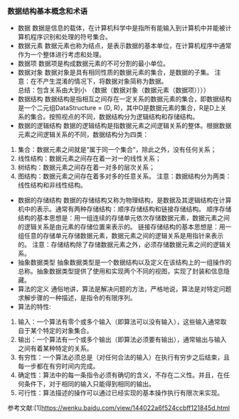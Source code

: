 ### 数据结构基本概念和术语
* 数据
数据是信息的载体，在计算机科学中是指所有能输入到计算机中并能被计算机程序识别和处理的符号集合。
* 数据元素
数据元素也称为结点，是表示数据的基本单位，在计算机程序中通常作为一个整体进行考虑和处理。
* 数据项
数据项是构成数据元素的不可分割的最小单位。
* 数据对象
数据对象是具有相同性质的数据元素的集合，是数据的子集。
注意：在不产生混淆的情况下，将数据对象简称为数据。    
总结：包含关系由大到小  （数据（数据对象（数据元素（数据项））））     
* 数据结构
数据结构是指相互之间存在一定关系的数据元素的集合，即数据结构是一个二元组DataStructure = (D, R)，其中D是数据元素的集合，R是D上关系的集合。按照视点的不同，数据结构分为逻辑结构和存储结构。
* 数据的逻辑结构
数据的逻辑结构是指数据元素之间逻辑关系的整体。根据数据元素之间逻辑关系的不同，数据结构分为四类：
1. 集合：数据元素之间就是“属于同一个集合”，除此之外，没有任何关系；
2. 线性结构：数据元素之间存在着一对一的线性关系；
3. 树结构：数据元素之间存在着一对多的层次关系；
4. 图结构：数据元素之间存在着多对多的任意关系。
注意：数据结构分为两类：线性结构和非线性结构。
* 数据的存储结构
数据的存储结构又称为物理结构，是数据及其逻辑结构在计算机中的表示。通常有两种存储结构：顺序存储结构和链接存储结构。
顺序存储结构的基本思想是：用一组连续的存储单元依次存储数据元素，数据元素之间的逻辑关系是由元素的存储位置来表示的。
链接存储结构的基本思想是：用一组任意的存储单元存储数据元素，数据元素之间的逻辑关系是用指针来表示的。
注意：存储结构除了存储数据元素之外，必须存储数据元素之间的逻辑关系。
* 抽象数据类型
抽象数据类型是一个数据结构以及定义在该结构上的一组操作的总称。抽象数据类型提供了使用和实现两个不同的视图，实现了封装和信息隐藏。
* 算法的定义
通俗地讲，算法是解决问题的方法，严格地说，算法是对特定问题求解步骤的一种描述，是指令的有限序列。
* 算法的特性:
1. 输入：一个算法有零个或多个输入（即算法可以没有输入），这些输入通常取自于某个特定的对象集合。
2. 输出：一个算法有一个或多个输出（即算法必须要有输出），通常输出与输入之间有着某种特定的关系。
3. 有穷性：一个算法必须总是（对任何合法的输入）在执行有穷步之后结束，且每一步都在有穷时间内完成。
4. 确定性：算法中的每一条指令必须有确切的含义，不存在二义性。并且，在任何条件下，对于相同的输入只能得到相同的输出。
5. 可行性：算法描述的操作可以通过已经实现的基本操作执行有限次来实现。


参考文献:[1]https://wenku.baidu.com/view/144022a6f524ccbff121845d.html
